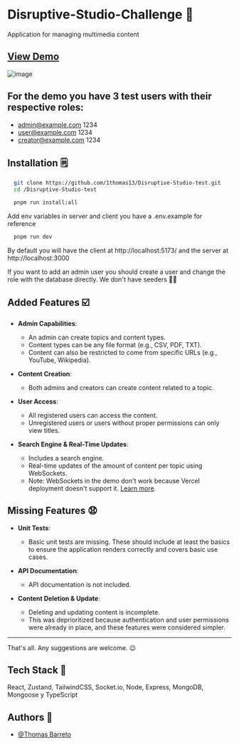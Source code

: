 
# Disruptive-Studio-Challenge 🥇
Application for managing multimedia content

## [View Demo](https://disruptive-studio-test.vercel.app/)
![image](https://github.com/user-attachments/assets/983cd2b8-7f42-40e8-9e08-d4b462b59e45)

## For the demo you have 3 test users with their respective roles:
- admin@example.com 1234
- user@example.com 1234
- creator@example.com 1234

## Installation 🗒️

```bash
  git clone https://github.com/1thomas13/Disruptive-Studio-test.git 
  cd /Disruptive-Studio-test
```
    
```bash
  pnpm run install:all
```

Add env variables in server and client you have a .env.example for reference

```bash
  pnpm run dev
```
By default you will have the client at http://localhost:5173/ and the server at http://localhost:3000

If you want to add an admin user you should create a user and change the role with the database directly. We don't have seeders 🙇‍♂️

## Added Features ☑️

- **Admin Capabilities**:
  - An admin can create topics and content types.
  - Content types can be any file format (e.g., CSV, PDF, TXT).
  - Content can also be restricted to come from specific URLs (e.g., YouTube, Wikipedia).

- **Content Creation**:
  - Both admins and creators can create content related to a topic.
  
- **User Access**:
  - All registered users can access the content.
  - Unregistered users or users without proper permissions can only view titles.

- **Search Engine & Real-Time Updates**:
  - Includes a search engine.
  - Real-time updates of the amount of content per topic using WebSockets.
  - Note: WebSockets in the demo don't work because Vercel deployment doesn't support it. [Learn more](https://vercel.com/guides/do-vercel-serverless-functions-support-websocket-connections).

## Missing Features 😧

- **Unit Tests**:
  - Basic unit tests are missing. These should include at least the basics to ensure the application renders correctly and covers basic use cases.

- **API Documentation**:
  - API documentation is not included.

- **Content Deletion & Update**:
  - Deleting and updating content is incomplete.
  - This was deprioritized because authentication and user permissions were already in place, and these features were considered simpler.

---

That's all. Any suggestions are welcome. 😉

## Tech Stack 🔧

React, Zustand, TailwindCSS, Socket.io, Node, Express, MongoDB, Mongoose y TypeScript

## Authors 📝

- [@Thomas Barreto](https://www.github.com/1thomas123)

